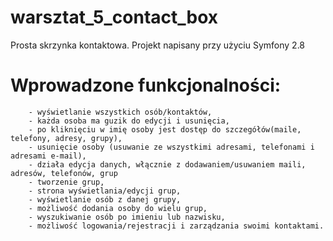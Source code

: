 # warsztat_5_contact_box

Prosta skrzynka kontaktowa. Projekt napisany przy użyciu Symfony 2.8

# Wprowadzone funkcjonalności: 
        - wyświetlanie wszystkich osób/kontaktów, 
        - każda osoba ma guzik do edycji i usunięcia, 
        - po kliknięciu w imię osoby jest dostęp do szczegółów(maile, telefony, adresy, grupy), 
        - usunięcie osoby (usuwanie ze wszystkimi adresami, telefonami i adresami e-mail), 
        - działa edycja danych, włącznie z dodawaniem/usuwaniem maili, adresów, telefonów, grup
        - tworzenie grup, 
        - strona wyświetlania/edycji grup, 
        - wyświetlanie osób z danej grupy,
        - możliwość dodania osoby do wielu grup, 
        - wyszukiwanie osób po imieniu lub nazwisku,
        - możliwość logowania/rejestracji i zarządzania swoimi kontaktami.
